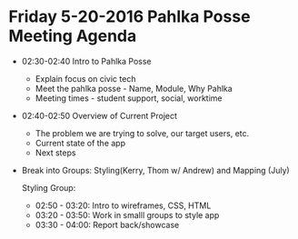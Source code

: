 # Friday 5-20-2016 Pahlka Posse Meeting Agenda


* 02:30-02:40 Intro to Pahlka Posse
  *  Explain focus on civic tech
  *  Meet the pahlka posse - Name, Module, Why Pahlka
  *  Meeting times - student support, social, worktime
  
* 02:40-02:50 Overview of Current Project
  *  The problem we are trying to solve, our target users, etc.
  *  Current state of the app
  *  Next steps
  
* Break into Groups:  Styling(Kerry, Thom w/ Andrew)  and Mapping (July)

  Styling Group:  
  
  * 02:50 - 03:20: Intro to wireframes, CSS, HTML
  * 03:20 - 03:50: Work in smalll groups to style app
  * 03:30 - 04:00: Report back/showcase 

